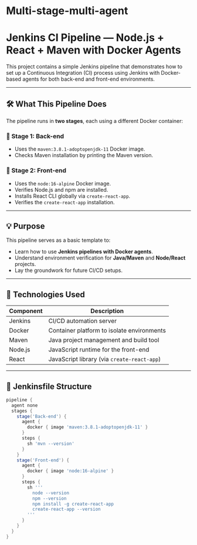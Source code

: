 # Multi-stage-multi-agent
# Jenkins CI Pipeline — Node.js + React + Maven with Docker Agents

This project contains a simple Jenkins pipeline that demonstrates how to set up a Continuous Integration (CI) process using Jenkins with Docker-based agents for both back-end and front-end environments.

---

## 🛠️ What This Pipeline Does

The pipeline runs in **two stages**, each using a different Docker container:

### 🔧 Stage 1: Back-end
- Uses the `maven:3.8.1-adoptopenjdk-11` Docker image.
- Checks Maven installation by printing the Maven version.

### 🎨 Stage 2: Front-end
- Uses the `node:16-alpine` Docker image.
- Verifies Node.js and npm are installed.
- Installs React CLI globally via `create-react-app`.
- Verifies the `create-react-app` installation.

---

## 💡 Purpose

This pipeline serves as a basic template to:
- Learn how to use **Jenkins pipelines with Docker agents**.
- Understand environment verification for **Java/Maven** and **Node/React** projects.
- Lay the groundwork for future CI/CD setups.

---

## 🐳 Technologies Used

| Component   | Description                                 |
|-------------|---------------------------------------------|
| Jenkins     | CI/CD automation server                     |
| Docker      | Container platform to isolate environments |
| Maven       | Java project management and build tool     |
| Node.js     | JavaScript runtime for the front-end       |
| React       | JavaScript library (via `create-react-app`)|

---

## 📁 Jenkinsfile Structure

```groovy
pipeline {
  agent none
  stages {
    stage('Back-end') {
      agent {
        docker { image 'maven:3.8.1-adoptopenjdk-11' }
      }
      steps {
        sh 'mvn --version'
      }
    }
    stage('Front-end') {
      agent {
        docker { image 'node:16-alpine' }
      }
      steps {
        sh '''
          node --version
          npm --version
          npm install -g create-react-app
          create-react-app --version
        '''
      }
    }
  }
}
